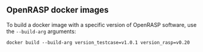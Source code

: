 ## OpenRASP docker images

To build a docker image with a specific version of OpenRASP software, use the `--build-arg` arguments:

```
docker build --build-arg version_testcase=v1.0.1 version_rasp=v0.20
```

